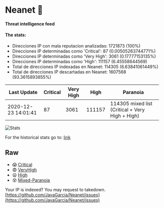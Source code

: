 # Neanet :hocho:
#### Threat intelligence feed
#### The stats:

- Direcciones IP con mala reputacion analizadas: 1721873 (100%)
- Direcciones IP determinadas como 'Critical':  87 (0.00505263744771%)
- Direcciones IP determinadas como 'Very High':  3061 (0.17777153135%)
- Direcciones IP determinadas como 'High':  111157 (6.45558644569)
- Total de direcciones IP indexadas en Neanet:  114305 (6.63841061449%)
- Total de direcciones IP descartadas en Neanet:  1607568 (93.3615893855%)

| Last Update | Critical | Very High | High | Paranoia |
| --- | --- | --- | --- | --- |
| 2020-12-23 14:01:41 | 87 | 3061 | 111157 | 114305 mixed list (Critical + Very High + High)|

![Stats](https://docs.google.com/spreadsheets/d/e/2PACX-1vSnaNMIXVabIpDJjufMlzH7poXnshF3mgd8Is1g9ytUEzVsP5my4Trn8f-xkoLLQ38xpL3HtmUexLo6/pubchart?oid=501124687&format=image)

For the historical stats go to: [link](/stats.csv)
## Raw
- :scream: [Critical](https://raw.githubusercontent.com/JavaGarcia/Neanet/master/blacklists/neanet_critical.txt)
- :fearful: [VeryHigh](https://raw.githubusercontent.com/JavaGarcia/Neanet/master/blacklists/neanet_veryHigh.txtt)
- :frowning: [High](https://raw.githubusercontent.com/JavaGarcia/Neanet/master/blacklists/neanet_high.txt)
- :dizzy_face: [Mixed-Paranoia](https://raw.githubusercontent.com/JavaGarcia/Neanet/master/blacklists/neanet_all.txt)


Your IP is indexed? You may request to takedown. [https://github.com/JavaGarcia/Neanet/issues](https://github.com/JavaGarcia/Neanet/issues)







































































































































































































































































































































































































































































































































































































































































































































































































































































































































































































































































































































































































































































































































































































































































































































































































































































































































































































































































































































































































































































































































































































































































































































































































































































































































































































































































































































































































































































































































































































































































































